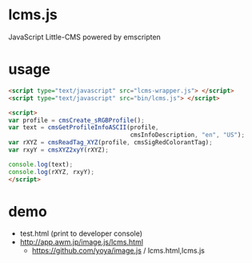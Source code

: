 # lcms.js

JavaScript Little-CMS powered by emscripten

# usage

```html
<script type="text/javascript" src="lcms-wrapper.js"> </script>
<script type="text/javascript" src="bin/lcms.js"> </script>

<script>
var profile = cmsCreate_sRGBProfile();
var text = cmsGetProfileInfoASCII(profile,
                                  cmsInfoDescription, "en", "US");
var rXYZ = cmsReadTag_XYZ(profile, cmsSigRedColorantTag);
var rxyY = cmsXYZ2xyY(rXYZ);

console.log(text);
console.log(rXYZ, rxyY);
</script>
```

# demo

- test.html (print to developer console)
- http://app.awm.jp/image.js/lcms.html
  - https://github.com/yoya/image.js / lcms.html,lcms.js
